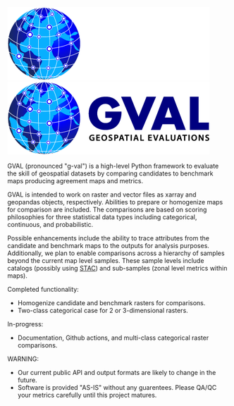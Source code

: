 ![alt text](../images/gval_dark_mode.png#gh-dark-mode-only)
![alt text](../images/gval_light_mode.png#gh-light-mode-only)

GVAL (pronounced "g-val") is a high-level Python framework to evaluate the skill of geospatial datasets by comparing candidates to benchmark maps producing agreement maps and metrics.

GVAL is intended to work on raster and vector files as xarray and geopandas objects, respectively. Abilities to prepare or homogenize maps for comparison are included. The comparisons are based on scoring philosophies for three statistical data types including categorical, continuous, and probabilistic.

Possible enhancements include the ability to trace attributes from the candidate and benchmark maps to the outputs for analysis purposes. Additionally, we plan to enable comparisons across a hierarchy of samples beyond the current map level samples. These sample levels include catalogs (possibly using [STAC](https://stacspec.org/en)) and sub-samples (zonal level metrics within maps).

Completed functionality:
- Homogenize candidate and benchmark rasters for comparisons.
- Two-class categorical case for 2 or 3-dimensional rasters.

In-progress:
- Documentation, Github actions, and multi-class categorical raster comparisons.

WARNING:
- Our current public API and output formats are likely to change in the future.
- Software is provided "AS-IS" without any guarentees. Please QA/QC your metrics carefully until this project matures.
